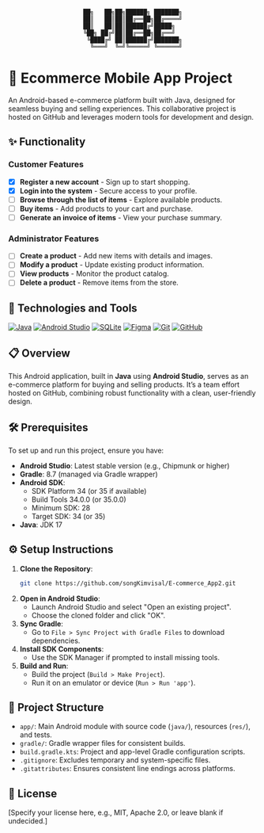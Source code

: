   <div align="center">   
    
    ██╗   ██╗██╗██████╗ ███████╗
    ██║   ██║██║██╔══██╗██╔════╝
    ██║   ██║██║██████╔╝█████╗  
    ╚██╗ ██╔╝██║██╔══██╗██╔══╝  
     ╚████╔╝ ██║██████╔╝███████╗
      ╚═══╝  ╚═╝╚═════╝ ╚══════╝
  </div>
  
# 🛒 Ecommerce Mobile App Project

An Android-based e-commerce platform built with Java, designed for seamless buying and selling experiences. This collaborative project is hosted on GitHub and leverages modern tools for development and design.

## ✨ Functionality

### Customer Features
- [x] **Register a new account** - Sign up to start shopping.
- [x] **Login into the system** - Secure access to your profile.
- [ ] **Browse through the list of items** - Explore available products.
- [ ] **Buy items** - Add products to your cart and purchase.
- [ ] **Generate an invoice of items** - View your purchase summary.

### Administrator Features
- [ ] **Create a product** - Add new items with details and images.
- [ ] **Modify a product** - Update existing product information.
- [ ] **View products** - Monitor the product catalog.
- [ ] **Delete a product** - Remove items from the store.

## 🚀 Technologies and Tools

<div>

[![Java](https://img.shields.io/badge/-Java-007396?style=flat-square&logo=java&logoColor=white)](https://www.java.com/)
[![Android Studio](https://img.shields.io/badge/-Android%20Studio-3DDC84?style=flat-square&logo=android-studio&logoColor=white)](https://developer.android.com/studio)
[![SQLite](https://img.shields.io/badge/-SQLite-003B57?style=flat-square&logo=sqlite&logoColor=white)](https://www.sqlite.org/)
[![Figma](https://img.shields.io/badge/-Figma-F24E1E?style=flat-square&logo=figma&logoColor=white)](https://www.figma.com/)
[![Git](https://img.shields.io/badge/-Git-F05032?style=flat-square&logo=git&logoColor=white)](https://git-scm.com/)
[![GitHub](https://img.shields.io/badge/-GitHub-181717?style=flat-square&logo=github&logoColor=white)](https://github.com/)

</div>

## 📋 Overview

This Android application, built in **Java** using **Android Studio**, serves as an e-commerce platform for buying and selling products. It’s a team effort hosted on GitHub, combining robust functionality with a clean, user-friendly design.

## 🛠️ Prerequisites

To set up and run this project, ensure you have:

- **Android Studio**: Latest stable version (e.g., Chipmunk or higher)
- **Gradle**: 8.7 (managed via Gradle wrapper)
- **Android SDK**:
  - SDK Platform 34 (or 35 if available)
  - Build Tools 34.0.0 (or 35.0.0)
  - Minimum SDK: 28
  - Target SDK: 34 (or 35)
- **Java**: JDK 17

## ⚙️ Setup Instructions

1. **Clone the Repository**:
   ```bash
   git clone https://github.com/songKimvisal/E-commerce_App2.git
   ```
2. **Open in Android Studio**:
   - Launch Android Studio and select "Open an existing project".
   - Choose the cloned folder and click "OK".
3. **Sync Gradle**:
   - Go to ```File > Sync Project with Gradle Files``` to download dependencies.
4. **Install SDK Components**:
   - Use the SDK Manager if prompted to install missing tools.
5. **Build and Run**:
   - Build the project (```Build > Make Project```).
   - Run it on an emulator or device (```Run > Run 'app'```).

## 📂 Project Structure

  - ```app/```: Main Android module with source code (```java/```), resources (```res/```), and tests.
  - ```gradle/```: Gradle wrapper files for consistent builds.
  - ```build.gradle.kts```: Project and app-level Gradle configuration scripts.
  - ```.gitignore```: Excludes temporary and system-specific files.
  - ```.gitattributes```: Ensures consistent line endings across platforms.

## 📜 License

[Specify your license here, e.g., MIT, Apache 2.0, or leave blank if undecided.]

